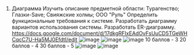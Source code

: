1. Диаграмма
  Изучить описание предметной области: Турагенство; Глазки-Save; Свияжские холмы; ООО "Руль"
  Определить функциональные требования к системе.
  Разработать диаграмму вариантов использования системы.
  Разработать ER-диаграмму.
https://docs.google.com/document/d/17dkgRFIxEAdOvFsUuCD5TGeWHCqcC7U-Ha5MJ0EfdtI/edit
![image](https://github.com/Avar1tia/DemoEkzamen/assets/97594483/0f1b72a2-548e-4795-9f10-9a7e412dc72a)
![image](https://github.com/Avar1tia/DemoEkzamen/assets/97594483/015cc2f7-d659-424c-986d-5a0eb0df888d)
![image](https://github.com/Avar1tia/DemoEkzamen/assets/97594483/a83b6980-fdc8-4efd-9fb8-5ca09282d94f)
10 баллов - 3
20 баллов - 4
30 баллов - 5
![image](https://github.com/Avar1tia/DemoEkzamen/assets/97594483/a825990f-c0ca-4a4f-8874-6aaee70b0aee)
![image](https://github.com/Avar1tia/DemoEkzamen/assets/97594483/fd471ba7-be8c-458e-9ae8-3e863acbbe3f)


